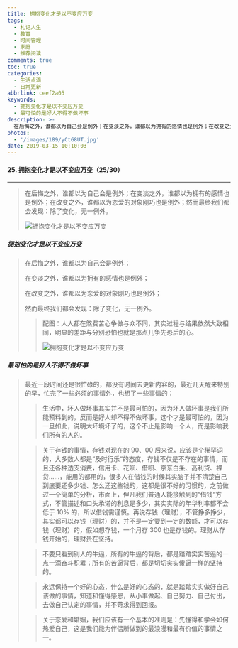 ```yaml
---
title: 拥抱变化才是以不变应万变
tags:
  - 札记人生
  - 教育
  - 时间管理
  - 家庭
  - 推荐阅读
comments: true
toc: true
categories:
  - 生活点滴
  - 日常更新
abbrlink: ceef2a05
keywords:
  - 拥抱变化才是以不变应万变
  - 最可怕的是好人不得不做坏事
description: >-
  在后悔之外，谁都以为自己会是例外；在变淡之外，谁都以为拥有的感情也是例外；在改变之外，谁都以为恋爱的对象刚巧也是例外；然而最终我们都会发现：除了变化，无一例外。
photos:
  - '/images/189/yCtG8UT.jpg'
date: 2019-03-15 10:10:03
---
```

<script type="text/javascript" src="/js/src/bai.js"></script>

#### 25. 拥抱变化才是以不变应万变（25/30）
---
> 在后悔之外，谁都以为自己会是例外；在变淡之外，谁都以为拥有的感情也是例外；在改变之外，谁都以为恋爱的对象刚巧也是例外；然而最终我们都会发现：除了变化，无一例外。
>
> ![拥抱变化才是以不变应万变](/images/189/uk5IgXQ.jpg)

##### 拥抱变化才是以不变应万变
> 在后悔之外，谁都以为自己会是例外；
>
> 在变淡之外，谁都以为拥有的感情也是例外；
>
> 在改变之外，谁都以为恋爱的对象刚巧也是例外；
>
> 然而最终我们都会发现：除了变化，无一例外。
>
>> 配图：人人都在煞费苦心争做与众不同，其实过程与结果依然大致相同，明显的差距与分别恐怕也就是那点儿争先恐后的心。
>>
>> ![拥抱变化才是以不变应万变](https://i.imgur.com/81ANfP5.gif)

##### 最可怕的是好人不得不做坏事
> 最近一段时间还是很忙碌的，都没有时间去更新内容的，最近几天醒来特别的早，忙完了一些必须的事情外，也想了一些事情的：
>
>> 生活中，坏人做坏事其实并不是最可怕的，因为坏人做坏事是我们所能预料到的，反而是好人却不得不做坏事，这个才是最可怕的，因为一旦如此，说明大坏境坏了的，这个不止是影响一个人，而是影响我们所有的人的。
>
>> 关于存钱的事情，存钱对现在的 90、00 后来说，应该是个稀罕词的，大多数人都是“及时行乐“的态度，存钱不仅是不存在的事情，而且还各种透支消费，信用卡、花呗、借呗、京东白条、高利贷、裸贷……，能用的都用的，很多人在借钱的时候其实脑子并不清楚自己到底要还多少钱、怎么还这些钱的，这都是很不好的习惯的，之前做过一个简单的分析，市面上，但凡我们普通人能接触到的“借钱“方式，不管描述和口头承诺的利息是多少，其实实际的年华利率都不会低于 10% 的，所以借钱需谨慎。再说存钱（理财），不管挣多挣少，其实都可以存钱（理财）的，并不是一定要到一定的数额，才可以存钱（理财）的，假如想存钱，一个月存 300 也是存钱的。理财从存钱开始的，理财贵在坚持。
>
>> 不要只看到别人的牛逼，所有的牛逼的背后，都是踏踏实实苦逼的一点一滴奋斗积累；所有的苦逼背后，都是切切实实傻逼一样的坚持的。
>
>> 永远保持一个好的心态，什么是好的心态的，就是踏踏实实做好自己该做的事情，知道和懂得感恩，从小事做起、自己努力、自己付出，去做自己认定的事情，并不苛求得到回报。
>
>> 关于恋爱和婚姻，我们应该有一个基本的准则是：先懂得和学会如何热爱自己，这是我们能为伴侣所做到的最浪漫和最有价值的事情之一。
